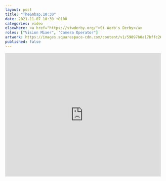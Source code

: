 ```yaml
---
layout: post
title: "The&nbsp;10:30"
date: 2021-11-07 10:30 +0100
categories: video
elsewhere: <a href="https://stwderby.org/">St Werb's Derby</a>
roles: ["Vision Mixer", "Camera Operator"]
artwork: https://images.squarespace-cdn.com/content/v1/59897b0a17bffc269e4fec9b/1575027689741-23EFSM1EWOSUABC1BZVK/St+Werburgh%27s+Logo+-+White-Trans.png?format=1500w
published: false
---
```


<iframe width="100%" height="400em" src="https://www.youtube.com/embed/os_ysz9btoU" frameborder="0" allow="accelerometer; autoplay; clipboard-write; encrypted-media; gyroscope; picture-in-picture" allowfullscreen></iframe>
